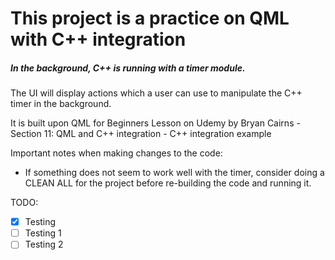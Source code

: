 # **This project is a practice on QML with C++ integration**

##### In the background, C++ is running with a timer module.

The UI will display actions which a user can use to manipulate the C++ timer in the background.

It is built upon QML for Beginners Lesson on Udemy by Bryan Cairns - Section 11: QML and C++ integration - C++ integration example


Important notes when making changes to the code:
- If something does not seem to work well with the timer, consider doing a CLEAN ALL for the project before re-building the code and running it.


TODO:
- [x] Testing
- [ ] Testing 1
- [ ] Testing 2
